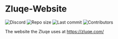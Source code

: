 # Zluqe-Website
![Discord](https://img.shields.io/discord/1054287234544713788)
![Repo size](https://img.shields.io/github/repo-size/Zluqe/zluqe-website)
![Last commit](https://img.shields.io/github/last-commit/zluqe/zluqe-website)
![Contributors](https://img.shields.io/github/contributors/zluqe/zluqe-website)

The website the Zluqe uses at https://zluqe.com/
